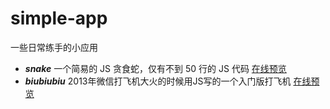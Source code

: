 # simple-app
一些日常练手的小应用

* ***snake*** 一个简易的 JS 贪食蛇，仅有不到 50 行的 JS 代码 [在线预览](./snake/)
* ***biubiubiu*** 2013年微信打飞机大火的时候用JS写的一个入门版打飞机 [在线预览](./biubiubiu/)

